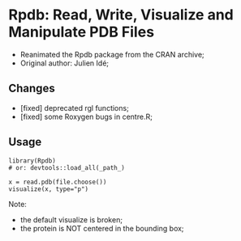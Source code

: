 # Rpdb: Read, Write, Visualize and Manipulate PDB Files

- Reanimated the Rpdb package from the CRAN archive;
- Original author: Julien Idé;

## Changes

- [fixed] deprecated rgl functions;
- [fixed] some Roxygen bugs in centre.R;

## Usage

	library(Rpdb)
	# or: devtools::load_all(_path_)
	
	x = read.pdb(file.choose())
	visualize(x, type="p")

Note:
- the default visualize is broken;
- the protein is NOT centered in the bounding box;
